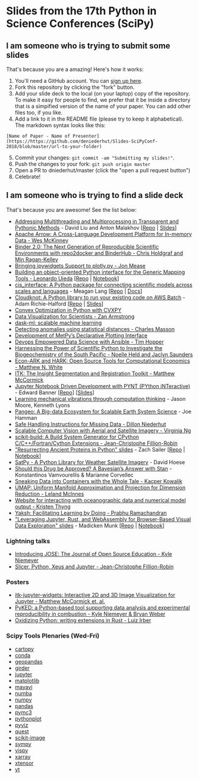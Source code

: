 # Slides from the 17th Python in Science Conferences (SciPy)


## I am someone who is trying to submit some slides

That's because you are a amazing! Here's how it works:

1. You'll need a GitHub account. You can [sign up here](https://github.com/join).
2. Fork this repository by clicking the "fork" button.
3. Add your slide deck to the local (on your laptop) copy of the repository. To make it easy for people to find, we prefer that it be inside a directory that is a simpified version of the name of your paper. You can add other files too, if you like.
4. Add a link to it in the README file (please try to keep it alphabetical). The markdown syntax looks like this:

`[Name of Paper - Name of Presenter](https://https://github.com/deniederhut/Slides-SciPyConf-2018/blob/master/url-to-your-folder)`

5. Commit your changes: `git commit -am "Submitting my slides!"`.
6. Push the changes to your fork: `git push origin master`
7. Open a PR to dniederhut/master (click the "open a pull request button")
8. Celebrate!

## I am someone who is trying to find a slide deck

That's because you are awesome! See the list below:
- [Addressing Multithreading and Multiprocessing in Transparent and Pythonic Methods](https://github.com/deniederhut/Slides-SciPyConf-2018/tree/master/pythonic-multithreading-multiprocessing) - David Liu and Anton Malakhov [[Repo](https://github.com/IntelPython/composability_bench/tree/master/scipy2018_demo) | [Slides](https://github.com/deniederhut/Slides-SciPyConf-2018/tree/master/pythonic-multithreading-multiprocessing/pythonic_multithreading_multiprocessing.pdf)]
- [Apache Arrow: A Cross-Language Development Platform for In-memory Data - Wes McKinney](https://github.com/deniederhut/Slides-SciPyConf-2018/tree/master/apache-arrow)
- [Binder 2.0: The Next Generation of Reproducible Scientific Environments with repo2docker and BinderHub - Chris Holdgraf and Min Ragan-Kelley](http://bit.ly/scipy-2018-binder)
- [Bringing ipywidgets Support to plotly.py - Jon Mease](https://github.com/deniederhut/Slides-SciPyConf-2018/tree/master/plotly-ipywidgets)
- [Building an object-oriented Python interface for the Generic Mapping Tools - Leonardo
  Uieda](https://doi.org/10.6084/m9.figshare.6814052) [[Repo](https://github.com/leouieda/scipy2018) | [Notebook](http://try.gmtpython.xyz/)]
- [cis_interface: A Python package for connecting scientific models across scales and languages](https://github.com/deniederhut/Slides-SciPyConf-2018/blob/master/cis_interface) - Meagan Lang [[Repo](https://github.com/cropsinsilico/cis_interface) | [Docs](https://cropsinsilico.github.io/cis_interface/)]
- [Cloudknot: A Python library to run your existing code on AWS Batch](https://richford.github.io/scipy2018-cloudknot-talk/) - Adam Richie-Halford [[Repo](https://github.com/richford/scipy2018-cloudknot-talk) | [Slides](https://richford.github.io/scipy2018-cloudknot-talk/#/cover)]
- [Convex Optimization in Python with CVXPY](https://https://github.com/deniederhut/Slides-SciPyConf-2018/blob/master/cvxpy)
- [Data Visualization for Scientists - Zan Armstrong](https://https://github.com/deniederhut/Slides-SciPyConf-2018/tree/master/data-visualization-for-scientists)
- [dask-ml: scalable machine learning](https://tomaugspurger.github.io/slides/dask-ml-scipy)
- [Detecting anomalies using statistical distances - Charles Masson](https://docs.google.com/presentation/d/1UE3cUxviX5EzyPzdoEbQm-0lL3Y6Htr0wRF2t3-5xNg/edit?usp=sharing)
- [Development of MetPy’s Declarative Plotting Interface](https://github.com/deniederhut/Slides-SciPyConfg-2018/tree/master/metpy-declarative-interface)
- [Devops Empowered Data Science with Ansible - Tim Hopper](https://tdhopper.com/blog/ansible-talk/)
- [Harnessing the Power of Scientific Python to Investigate the Biogeochemistry of the South Pacific - Noelle Held and Jaclyn Saunders](https://github.com/deniederhut/Slides-SciPyConf-2018/tree/master/harnessing_scipy_marine_biogeochemistry)
- [Econ-ARK and HARK: Open Source Tools for Computational Economics - Matthew N. White](https://github.com/deniederhut/Slides-SciPyConf-2018/tree/master/econ-ark)
- [ITK: The Insight Segmentation and Registration Toolkit - Matthew McCormick](https://github.com/deniederhut/Slides-SciPyConf-2018/tree/master/itk)
- [Jupyter Notebook Driven Development with PYNT (PYthon iNTeractive)](https://github.com/deniederhut/Slides-SciPyConf-2018/tree/master/notebook-driven-development) - Edward Banner [[Repo](https://github.com/ebanner/pynt)] [[Slides](https://github.com/deniederhut/Slides-SciPyConf-2018/tree/master/notebook-driven-development)]
- [Learning mechanical vibrations through computation thinking](https://github.com/deniederhut/Slides-SciPyConf-2018/tree/master/learning-mechanical-vibrations) - Jason Moore, Kenneth Lyons
- [Pangeo: A Big-data Ecosystem for Scalable Earth System Science](https://github.com/deniederhut/Slides-SciPyConf-2018/tree/master/pangeo) - Joe Hamman
- [Safe Handling Instructions for Missing Data - Dillon Niederhut](https://github.com/deniederhut/Slides-SciPyConf-2018/tree/master/safe-handle-missing-data)
- [Scalable Computer Vision with Aerial and Satellite Imagery - Virginia Ng](https://github.com/deniederhut/Slides-SciPyConf-2018/tree/master/scalable_computervision)
- [scikit-build: A Build System Generator for CPython C/C++/Fortran/Cython Extensions - Jean-Christophe Fillion-Robin](scikit-build-talk#readme)
- ["Resurrecting Ancient Proteins in Python" slides](https://zsailer.github.io/scipy-2018/slides/index.html#/) - Zach Sailer [[Repo](https://github.com/Zsailer/scipy-2018) | [Notebook](https://github.com/Zsailer/scipy-2018/blob/master/intro-notebook.ipynb)]
- [SatPy - A Python Library for Weather Satellite Imagery](https://github.com/deniederhut/Slides-SciPyConf-2018/tree/master/satpy/) - David Hoese
- [Should this Drug be Approved? A Bayesian’s Answer with Stan](https://github.com/deniederhut/Slides-SciPyConf-2018/blob/master/bayesian-stan-drug-approval) - Konstantinos Vamvourellis & Marianne Corvellec
- [Sneaking Data into Containers with the Whole Tale - Kacper Kowalik](https://github.com/deniederhut/Slides-SciPyConf-2018/tree/master/sneaking-data-into-containers-with-WT)
- [UMAP: Uniform Manifold Approximation and Projection for Dimension Reduction - Leland McInnes](https://github.com/deniederhut/Slides-SciPyConf-2018/tree/master/umap)
- [Website for interacting with oceanographic data and numerical model output - Kristen Thyng](https://github.com/deniederhut/Slides-SciPyConf-2018/blob/master/website-ocean)
- [Yaksh: Facilitating Learning by Doing - Prabhu Ramachandran](https://github.com/deniederhut/Slides-SciPyConf-2018/tree/master/yaksh-learning-by-doing)
- ["Leveraging Jupyter, Rust, and WebAssembly for Browser-Based Visual Data Exploration" slides](https://munkm.github.io/2018-07-13-scipy) - Madicken Munk [[Repo](https://github.com/munkm/2018-07-13-scipy) | [Notebook](https://github.com/munkm/2018-07-13-scipy/blob/master/notebooks/demo-scipy-2018.ipynb)]

### Lightning talks

- [Introducing JOSE: The Journal of Open Source Education - Kyle Niemeyer](https://github.com/deniederhut/Slides-SciPyConf-2018/blob/master/introducing-jose-lightning-talk/JOSE-lightning-talk.pdf)
- [Slicer, Python, Xeus and Jupyter - Jean-Christophe Fillion-Robin](slicer-python-xeus-jupyter-lightning-talk#readme)

### Posters

- [itk-jupyter-widgets: Interactive 2D and 3D Image Visualization for Jupyter - Matthew McCormick et. al.](https://github.com/thewtex/scipy-2018-itk-jupyter-widgets-poster)
- [PyKED: a Python-based tool supporting data analysis and experimental reproducibility in combustion - Kyle Niemeyer & Bryan Weber](https://doi.org/10.5281/zenodo.1312239)
- [Oxidizing Python: writing extensions in Rust - Luiz Irber](https://doi.org/10.7490/f1000research.1115726.1)

### Scipy Tools Plenaries (Wed-Fri)

-  [cartopy](https://github.com/deniederhut/Slides-SciPyConf-2018/tree/master/scipy-tools-plenaries/cartopy.pptx)
- [conda](https://github.com/deniederhut/Slides-SciPyConf-2018/tree/master/scipy-tools-plenaries/conda.pptx)
- [geopandas](https://github.com/deniederhut/Slides-SciPyConf-2018/tree/master/scipy-tools-plenaries/geopandas.pptx)
- [girder](https://github.com/deniederhut/Slides-SciPyConf-2018/tree/master/scipy-tools-plenaries/girder.pptx)
-  [jupyter](https://github.com/deniederhut/Slides-SciPyConf-2018/tree/master/scipy-tools-plenaries/jupyter.pptx)
- [matplotlib](https://github.com/deniederhut/Slides-SciPyConf-2018/tree/master/scipy-tools-plenaries/Matplotlib.pptx)
-  [mayavi](https://github.com/deniederhut/Slides-SciPyConf-2018/tree/master/scipy-tools-plenaries/mayavi.pptx)
- [numba](https://github.com/deniederhut/Slides-SciPyConf-2018/tree/master/scipy-tools-plenaries/numba.pptx)
-  [numpy](https://github.com/deniederhut/Slides-SciPyConf-2018/tree/master/scipy-tools-plenaries/numpy.pptx)
-  [pandas](https://github.com/deniederhut/Slides-SciPyConf-2018/tree/master/scipy-tools-plenaries/pandas.pptx)
- [pymc3](https://github.com/deniederhut/Slides-SciPyConf-2018/tree/master/scipy-tools-plenaries/pymc3.pptx)
- [pythonplot](https://github.com/deniederhut/Slides-SciPyConf-2018/tree/master/scipy-tools-plenaries/pythonplot.pptx)
- [pyviz](https://github.com/deniederhut/Slides-SciPyConf-2018/tree/master/scipy-tools-plenaries/pyviz.pptx)
- [quest](https://github.com/deniederhut/Slides-SciPyConf-2018/tree/master/scipy-tools-plenaries/quest.pptx)
- [scikit-image](https://github.com/deniederhut/Slides-SciPyConf-2018/tree/master/scipy-tools-plenaries/scikit-image.pptx)
- [sympy](https://github.com/deniederhut/Slides-SciPyConf-2018/tree/master/scipy-tools-plenaries/sympy.pptx)
- [vispy](https://github.com/deniederhut/Slides-SciPyConf-2018/tree/master/scipy-tools-plenaries/vispy.pptx)
- [xarray](https://github.com/deniederhut/Slides-SciPyConf-2018/tree/master/scipy-tools-plenaries/xarray.pptx)
- [xtensor](https://github.com/deniederhut/Slides-SciPyConf-2018/tree/master/scipy-tools-plenaries/xtensor.pptx)
- [yt](https://github.com/deniederhut/Slides-SciPyConf-2018/tree/master/scipy-tools-plenaries/yt.pptx)
